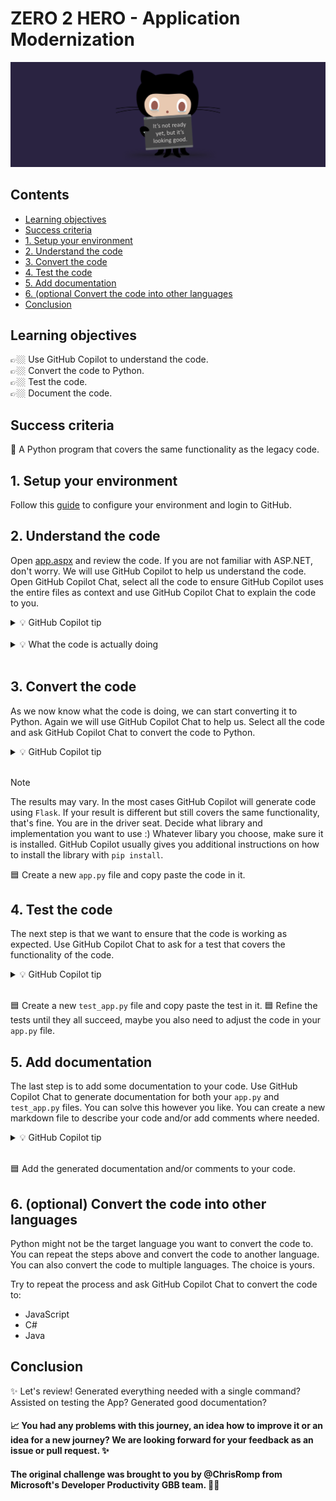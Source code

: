 # ZERO 2 HERO - Application Modernization

![image](../../media/banners/wip.PNG)

## Contents
- [Learning objectives](#learning-objectives)
- [Success criteria](#success-criteria)
- [1. Setup your environment](#1-setup-your-environment)
- [2. Understand the code](#2-understand-the-code)
- [3. Convert the code](#3-convert-the-code)
- [4. Test the code](#4-test-the-code)
- [5. Add documentation](#6-add-documentation)
- [6. (optional Convert the code into other languages](#6-optional-convert-the-code-into-other-languages)
- [Conclusion](#conclusion)

## Learning objectives

👉🏼 Use GitHub Copilot to understand the code.  
👉🏼 Convert the code to Python.  
👉🏼 Test the code.  
👉🏼 Document the code.  

## Success criteria

🎯 A Python program that covers the same functionality as the legacy code.

## 1. Setup your environment

Follow this [guide](../setup/) to configure your environment and login to GitHub.

## 2. Understand the code

Open [app.aspx](./app.aspx) and review the code. If you are not familiar with ASP.NET, don't worry. We will use GitHub Copilot to help us understand the code. Open GitHub Copilot Chat, select all the code to ensure GitHub Copilot uses the entire files as context and use GitHub Copilot Chat to explain the code to you.

<details>
<summary>💡 GitHub Copilot tip</summary>

> [<img src="../../media/copilot/chat-view.svg" alt="You can access the Chat view via the Activity Bar or by pressing Ctrl+Alt+I" width="250"/>](https://code.visualstudio.com/docs/copilot/copilot-chat#_chat-view)
> 
> `Please explain me this code`
</details>
<br/>  

<details>
<summary>💡 What the code is actually doing</summary>

> The VBA script reads data from a CSV file and dynamically generates an HTML table displaying the company data.
</details>

<br/>

## 3. Convert the code

As we now know what the code is doing, we can start converting it to Python. Again we will use GitHub Copilot Chat to help us. Select all the code and ask GitHub Copilot Chat to convert the code to Python.

<details>
<summary>💡 GitHub Copilot tip</summary>

> [<img src="../../media/copilot/chat-view.svg" alt="You can access the Chat view via the Activity Bar or by pressing Ctrl+Alt+I" width="250"/>](https://code.visualstudio.com/docs/copilot/copilot-chat#_chat-view)
> 
> `Please convert this code to Python`
</details>
<br/>  

> [!NOTE]
> The results may vary. In the most cases GitHub Copilot will generate code using `Flask`. If your result is different but still covers the same functionality, that's fine. You are in the driver seat. Decide what library and implementation you want to use :) Whatever libary you choose, make sure it is installed. GitHub Copilot usually gives you additional instructions on how to install the library with `pip install`.

🟦 Create a new `app.py` file and copy paste the code in it.

## 4. Test the code

The next step is that we want to ensure that the code is working as expected. Use GitHub Copilot Chat to ask for a test that covers the functionality of the code.

<details>
<summary>💡 GitHub Copilot tip</summary>

> [<img src="../../media/copilot/chat-view.svg" alt="You can access the Chat view via the Activity Bar or by pressing Ctrl+Alt+I" width="250"/>](https://code.visualstudio.com/docs/copilot/copilot-chat#_chat-view)
> 
> `@workspace /tests` or just `/tests` add more context if you want to test something specific
</details>
<br/>  

🟦 Create a new `test_app.py` file and copy paste the test in it.
🟦 Refine the tests until they all succeed, maybe you also need to adjust the code in your `app.py` file.

## 5. Add documentation

The last step is to add some documentation to your code. Use GitHub Copilot Chat to generate documentation for both your `app.py` and `test_app.py` files. You can solve this however you like. You can create a new markdown file to describe your code and/or add comments where needed.

<details>
<summary>💡 GitHub Copilot tip</summary>

> [<img src="../../media/copilot/chat-view.svg" alt="You can access the Chat view via the Activity Bar or by pressing Ctrl+Alt+I" width="250"/>](https://code.visualstudio.com/docs/copilot/copilot-chat#_chat-view)
> 
> `Please generate documentation for this code` or `Please add comments to this code`
</details>
<br/>  

🟦 Add the generated documentation and/or comments to your code.

## 6. (optional) Convert the code into other languages

Python might not be the target language you want to convert the code to. You can repeat the steps above and convert the code to another language. You can also convert the code to multiple languages. The choice is yours.

Try to repeat the process and ask GitHub Copilot Chat to convert the code to:

- JavaScript
- C#
- Java

## Conclusion

✨ Let's review!
Generated everything needed with a single command?
Assisted on testing the App?
Generated good documentation?

#### 📈 You had any problems with this journey, an idea how to improve it or an idea for a new journey? We are looking forward for your feedback as an issue or pull request. ✨ 

#### The original challenge was brought to you by @ChrisRomp from Microsoft's Developer Productivity GBB team. 🫶🏻